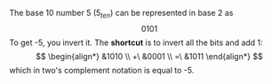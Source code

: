 The base 10 number 5 ($5_{ten}$) can be represented in base 2 as
$$
0101
$$
To get -5, you invert it. The **shortcut** is to invert all the bits and add 1:
$$
\begin{align*}
&1010 \\
+\ &0001 \\
=\ &1011
\end{align*}
$$
which in two's complement notation is equal to -5.